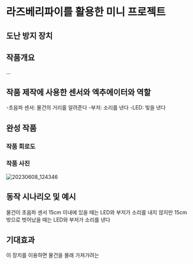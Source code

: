 # 라즈베리파이를 활용한 미니 프로젝트
## 도난 방지 장치

## 작품개요
...
## 작품 제작에 사용한 센서와 엑추에이터와 역할
-초음파 센서: 물건의 거리를 알려준다
-부저: 소리를 낸다
-LED: 빛을 낸다
## 완성 작품
### 작품 회로도
### 작품 사진
![20230608_124346](https://github.com/Kurot1/tteat/assets/95176112/b7d6620e-8b03-4c2d-94c7-d9a3216add01)

## 동작 시나리오 및 예시
물건이 초음파 센서 15cm 이내에 있을 때는 LED와 부저가 소리를 내지 않지만 15cm 밖으로 벗어났을 때는 LED와 부저가 소리를 낸다
## 기대효과
이 장치를 이용하면 물건을 몰래 가져가려는 
